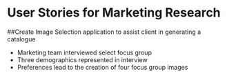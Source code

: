 # User Stories for Marketing Research

##Create Image Selection application to assist client in generating a catalogue

- Marketing team interviewed select focus group
- Three demographics represented in interview
- Preferences lead to the creation of four focus group images
